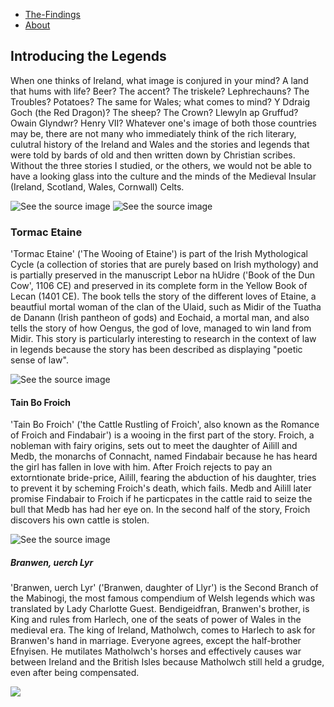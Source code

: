 <html>

<ul> 
  <li><a href="https://thyra2305.github.io/The-Findings/">The-Findings</a></li>
  <li><a href="https://thyra2305.github.io/About/">About</a></li>
 </ul>

<h2><strong> Introducing the Legends </strong></h2> 

When one thinks of Ireland, what image is conjured in your mind? A land that hums with life? Beer? The accent? The triskele? Lephrechauns? The Troubles? Potatoes? 
The same for Wales; what comes to mind? Y Ddraig Goch (the Red Dragon)? The sheep? The Crown? Llewyln ap Gruffud? Owain Glyndwr? Henry VII? 
Whatever one's image of both those countries may be, there are not many who immediately think of the rich literary, culutral history of the Ireland and Wales 
and the stories and legends that were told by bards of old and then written down by Christian scribes. Without the three stories I studied, or the others, we would
not be able to have a looking glass into the culture and the minds of the Medieval Insular (Ireland, Scotland, Wales, Cornwall) Celts. 

<img src="https://i.pinimg.com/236x/63/30/a0/6330a0601ec561d7d76f7b69fbfd736e--celtic-art-milena.jpg?nii=t" alt="See the source image" class=" nofocus" tabindex="0" aria-label="See the source image">
<img src="http://www.kuksoolwoncalgary.com/Welsh%20Flag.gif" alt="See the source image" class=" nofocus" tabindex="0" aria-label="See the source image">

<h3><strong> Tormac Etaine </strong></h3>  

<p>
'Tormac Etaine' ('The Wooing of Etaine') is part of the Irish Mythological Cycle (a collection of stories that are purely based on Irish mythology) and is partially preserved in
the manuscript Lebor na hUidre ('Book of the Dun Cow', 1106 CE) and preserved in its complete form in the Yellow Book of Lecan (1401 CE). The book tells the story of the different loves of Etaine, a beautfiul mortal woman of the clan of the Ulaid, such as Midir of the Tuatha de Danann (Irish pantheon of gods) and Eochaid, a mortal man, and also tells the story of how Oengus, the god of love, managed to win land from Midir. This story is particularly interesting to research in the context of law in legends because the story has 
been described as displaying "poetic sense of law". 
</p>

<img src="https://www.ecoenchantments.co.uk/images/Ogham%20trees/etain_frame_small.jpg" alt="See the source image" class=" nofocus" tabindex="0" aria-label="See the source image" data-bm="21">

<h4><strong> Tain Bo Froich </strong></h4>

<p> 'Tain Bo Froich' ('the Cattle Rustling of Froich', also known as the Romance of Froich and Findabair') is a wooing in the first part of the story. Froich, a nobleman with fairy origins, sets out to meet the daughter of Ailill and Medb, the monarchs of Connacht, named Findabair because he has heard the girl has fallen in love with him. After Froich rejects to pay an extorntionate bride-price, Ailill, fearing the abduction of his daughter, tries to prevent it by scheming Froich's death, which fails. Medb and Ailill later promise Findabair to Froich if he particpates in the cattle raid to seize the bull that Medb has had her eye on. In the second half of the story, Froich discovers his own cattle is stolen. </p>

<img src="http://www.drachenserver.de/wordpress/wp-content/gallery/bob-eggleton/dynamic/Bob_Eggleton_-_Gloucester_Sea_Serpent.jpg-nggid0257-ngg0dyn-180x0-00f0w010c010r110f110r010t010.jpg" alt="See the source image" class=" nofocus" tabindex="0" aria-label="See the source image" data-bm="4">


<h5><strong> Branwen, uerch Lyr </strong></h5>

<p> 'Branwen, uerch Lyr' ('Branwen, daughter of Llyr') is the Second Branch of the Mabinogi, the most famous compendium of Welsh legends which was translated by Lady Charlotte Guest. Bendigeidfran, Branwen's brother, is King and rules from Harlech, one of the seats of power of Wales in the medieval era. The king of Ireland, Matholwch, comes to Harlech to ask for Branwen's hand in marriage. Everyone agrees, except the half-brother Efnyisen. He mutilates Matholwch's horses and effectively causes war between Ireland and the British Isles because Matholwch still held a grudge, even after being compensated. </p>

<img style="-webkit-user-select: none;margin: auto;" src="https://upload.wikimedia.org/wikipedia/commons/2/22/Branwen.jpg">

</html>
